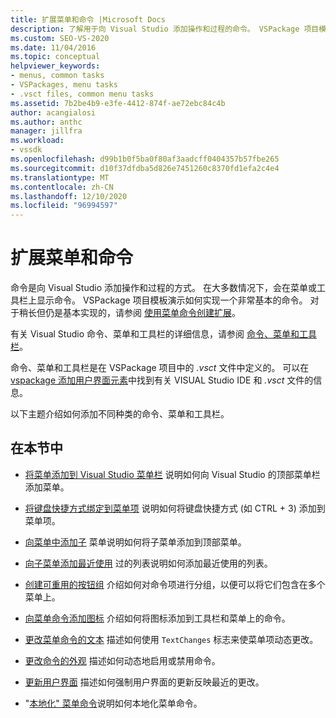 ```yaml
---
title: 扩展菜单和命令 |Microsoft Docs
description: 了解用于向 Visual Studio 添加操作和过程的命令。 VSPackage 项目模板演示如何实现一个非常基本的命令。
ms.custom: SEO-VS-2020
ms.date: 11/04/2016
ms.topic: conceptual
helpviewer_keywords:
- menus, common tasks
- VSPackages, menu tasks
- .vsct files, common menu tasks
ms.assetid: 7b2be4b9-e3fe-4412-874f-ae72ebc84c4b
author: acangialosi
ms.author: anthc
manager: jillfra
ms.workload:
- vssdk
ms.openlocfilehash: d99b1b0f5ba0f80af3aadcff0404357b57fbe265
ms.sourcegitcommit: d10f37dfdba5d826e7451260c8370fd1efa2c4e4
ms.translationtype: MT
ms.contentlocale: zh-CN
ms.lasthandoff: 12/10/2020
ms.locfileid: "96994597"
---
```

# <a name="extend-menus-and-commands"></a>扩展菜单和命令
命令是向 Visual Studio 添加操作和过程的方式。 在大多数情况下，会在菜单或工具栏上显示命令。 VSPackage 项目模板演示如何实现一个非常基本的命令。 对于稍长但仍是基本实现的，请参阅 [使用菜单命令创建扩展](../extensibility/creating-an-extension-with-a-menu-command.md)。

 有关 Visual Studio 命令、菜单和工具栏的详细信息，请参阅 [命令、菜单和工具栏](../extensibility/internals/commands-menus-and-toolbars.md)。

 命令、菜单和工具栏是在 VSPackage 项目中的 *.vsct* 文件中定义的。 可以在 [vspackage 添加用户界面元素](../extensibility/internals/how-vspackages-add-user-interface-elements.md)中找到有关 VISUAL Studio IDE 和 *.vsct* 文件的信息。

 以下主题介绍如何添加不同种类的命令、菜单和工具栏。

## <a name="in-this-section"></a>在本节中
- [将菜单添加到 Visual Studio 菜单栏](../extensibility/adding-a-menu-to-the-visual-studio-menu-bar.md) 说明如何向 Visual Studio 的顶部菜单栏添加菜单。

- [将键盘快捷方式绑定到菜单项](../extensibility/binding-keyboard-shortcuts-to-menu-items.md) 说明如何将键盘快捷方式 (如 CTRL + 3) 添加到菜单项。

- [向菜单中添加子](../extensibility/adding-a-submenu-to-a-menu.md) 菜单说明如何将子菜单添加到顶部菜单。

- [向子菜单添加最近使用](../extensibility/adding-a-most-recently-used-list-to-a-submenu.md) 过的列表说明如何添加最近使用的列表。

- [创建可重用的按钮组](../extensibility/creating-reusable-groups-of-buttons.md) 介绍如何对命令项进行分组，以便可以将它们包含在多个菜单上。

- [向菜单命令添加图标](../extensibility/adding-icons-to-menu-commands.md) 介绍如何将图标添加到工具栏和菜单上的命令。

- [更改菜单命令的文本](../extensibility/changing-the-text-of-a-menu-command.md) 描述如何使用 `TextChanges` 标志来使菜单项动态更改。

- [更改命令的外观](../extensibility/changing-the-appearance-of-a-command.md) 描述如何动态地启用或禁用命令。

- [更新用户界面](../extensibility/updating-the-user-interface.md) 描述如何强制用户界面的更新反映最近的更改。

- "[本地化" 菜单命令](../extensibility/localizing-menu-commands.md)说明如何本地化菜单命令。
